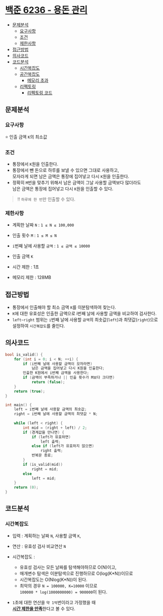 # [백준 6236 - 용돈 관리](https://www.acmicpc.net/problem/6236)

- [문제분석](#문제분석)
    * [요구사항](#요구사항)
    * [조건](#조건)
    * [제한사항](#제한사항)
- [접근방법](#접근방법)
- [의사코드](#의사코드)
- [코드분석](#코드분석)
    * [시간복잡도](#시간복잡도)
    * [공간복잡도](#공간복잡도)
        * [메모리 초과](#메모리-초과)
    * [리펙토링](#리펙토링)
        * [리펙토링 코드](#리펙토링-코드)

## 문제분석

### 요구사항

⭐️ 인출 금액 `K`의 최소값

### 조건

* 통장에서 `K`원을 인출한다.
* 통장에서 뺀 돈으로 하루를 보낼 수 있으면 그대로 사용하고,  
  모자라게 되면 남은 금액은 통장에 집어넣고 다시 `K`원을 인출한다.
* 정확히 `M`번을 맞추기 위해서 남은 금액이 그날 사용할 금액보다 많더라도   
  남은 금액은 통장에 집어넣고 다시 `K`원을 인출할 수 있다.

> ‼️ `하루에 한 번`만 인출할 수 있다.

### 제한사항

* 계획한 날짜 `N` : `1 ≤ N ≤ 100,000`
* 인출 횟수 `M` : `1 ≤ M ≤ N`
* `i`번째 날에 사용할 `금액` : `1 ≤ 금액 ≤ 10000`
* 인출 금액 `K`

* 시간 제한 : 1초
* 메모리 제한 : 128MB

## 접근방법

* 통장에서 인출해야 할 최소 금액 `K`를 이분탐색하여 찾는다.
* `K`에 대한 유효성은 인출한 금액으로 i번째 날에 사용할 금액을 비교하여 검사한다.
* `left~right` 범위는 `i`번째 날에 사용할 `금액`의 최솟값(`left`)과 최댓값(`right`)으로 설정하여 `시간복잡도`를 줄인다.

## 의사코드

```c++
bool is_valid() {
	for (int i = 0; i < N; ++i) {
		if (i번째 날에 사용할 금액이 모자라면)
			남은 금액을 집어넣고 다시 K원을 인출한다; 
		인출한 K원에서 i번째 금액을 사용한다;
		if (금액이 부족하거나 || 인출 횟수가 M보다 크다면)
			return (false);
	}
	return (true);
}

int main() {
    left = i번째 날에 사용할 금액의 최솟값;
    right = i번째 날에 사용할 금액의 최댓값 * N;
	
	while (left < right) {
		int mid = (right + left) / 2;
		if (경계값을 만나면) {
			if (left가 유효하면)
				left 출력;
			else if (left가 유효하지 않으면)
				right 출력;
			반복문 종료;
		}
		if (is_valid(mid))
			right = mid;
		else
			left = mid;
	}
	return (0);
}
```

## 코드분석

### 시간복잡도

* 입력 : 계획하는 날짜 `N`, 사용할 금액 `K`,
* 연산 : 유효성 검사 비교연산 `N`
* 시간복잡도 :
    * 유효성 검사는 모든 날짜를 탐색해야하므로 O(N)이고,
    * 매개변수 탐색은 이분탐색으로 진행하므로 O(log(K*N))이므로
    * 시간복잡도는 O(Nlog(K*N))이 된다.
    * 최악의 경우 `N = 100000, K=10000` 이므로  
      `100000 * log(1000000000) = 900000`이 된다.

* `1`초에 대한 연산을 `약 1억`번이라고 가정했을 때  
  <U>**시간 제한을 만족**</U>한다고 볼 수 있다.
